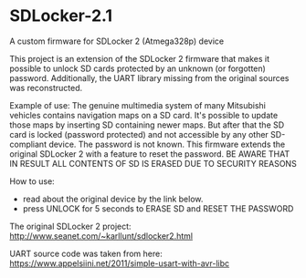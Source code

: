# SDLocker-2.1
A custom firmware for SDLocker 2 (Atmega328p) device

This project is an extension of the SDLocker 2 firmware that makes it possible
to unlock SD cards protected by an unknown (or forgotten) password.
Additionally, the UART library missing from the original sources was reconstructed.

Example of use:
The genuine multimedia system of many Mitsubishi vehicles contains navigation
maps on a SD card. It's possible to update those maps by inserting SD containing 
newer maps. But after that the SD card is locked (password protected)
and not accessible by any other SD-compliant device. The password is not known.
This firmware extends the original SDLocker 2 with a feature to reset the password.
BE AWARE THAT IN RESULT ALL CONTENTS OF SD IS ERASED DUE TO SECURITY REASONS

How to use:
- read about the original device by the link below.
- press UNLOCK for 5 seconds to ERASE SD and RESET THE PASSWORD

The original SDLocker 2 project:
http://www.seanet.com/~karllunt/sdlocker2.html

UART source code was taken from here:
https://www.appelsiini.net/2011/simple-usart-with-avr-libc

